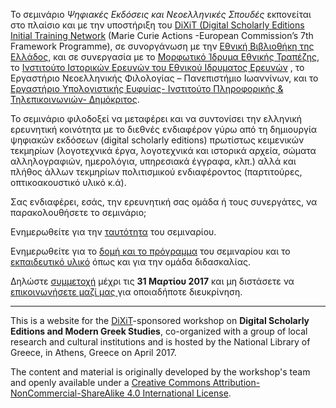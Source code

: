 
To σεμινάριο _Ψηφιακές Εκδόσεις και Νεοελληνικές Σπουδές_ εκπονείται στο πλαίσιο και με την υποστήριξη του [DiXiT (Digital Scholarly Editions Initial Training Network](http://dixit.uni-koeln.de) (Marie Curie Actions -European Commission’s 7th Framework Programme), σε συνοργάνωση με την [Εθνική Βιβλιοθήκη της Ελλάδος](http://transition.nlg.gr), και σε συνεργασία με το [Μορφωτικό Ίδρυμα Εθνικής Τραπέζης](http://www.miet.gr), το [Ινστιτούτο Ιστορικών Ερευνών του Εθνικού Ιδρυματος Ερευνών](http://www.eie.gr/nhrf/institutes/ihr/index-gr_IHR.html) , το Εργαστήριο Νεοελληνικής Φιλολογίας – Πανεπιστήμιο Ιωαννίνων, και το [Εργαστήριο Υπολογιστικής Ευφυίας- Ινστιτούτο Πληροφορικής & Τηλεπικοινωνιών- Δημόκριτος](http://www.iit.demokritos.gr/).

Το σεμινάριο φιλοδοξεί να μεταφέρει και να συντονίσει την ελληνική ερευνητική κοινότητα με το διεθνές ενδιαφέρον γύρω από τη δημιουργία ψηφιακών εκδόσεων (digital scholarly editions) πρωτίστως κειμενικών τεκμηρίων (λογοτεχνικά έργα, λογοτεχνικά και ιστορικά αρχεία, σώματα αλληλογραφιών, ημερολόγια, υπηρεσιακά έγγραφα, κλπ.)  αλλά και πλήθος άλλων τεκμηρίων πολιτισμικού ενδιαφέροντος (παρτιτούρες, οπτικοακουστικό υλικό  κ.ά).

Σας ενδιαφέρει, εσάς, την  ερευνητική σας ομάδα ή τους συνεργάτες, να παρακολουθήσετε το σεμινάριο;

Ενημερωθείτε για την [ταυτότητα](desc) του σεμιναρίου.

Ενημερωθείτε για το [δομή και το πρόγραμμα](program) του σεμιναρίου και το [εκπαιδευτικό υλικό](material) όπως και για την ομάδα διδασκαλίας.

Δηλώστε [συμμετοχή](registration) μέχρι τις **31 Μαρτίου 2017** και μη διστάσετε να <a href="mailto:anna-maria.sichani@huygens.knaw.nl">επικοινωνήσετε μαζί μας </a> για οποιαδήποτε διευκρίνηση.

---------

This is a website for the [DiXiT](http://dixit.uni-koeln.de)-sponsored workshop on **Digital Scholarly Editions and Modern Greek Studies**, co-organized with a group of local research and cultural institutions and is hosted by the National Library of Greece, in Athens, Greece on April 2017.

The content and material is originally developed by the workshop's team and openly available under a [Creative Commons Attribution-NonCommercial-ShareAlike 4.0 International License](http://creativecommons.org/licenses/by-nc-sa/4.0/).
